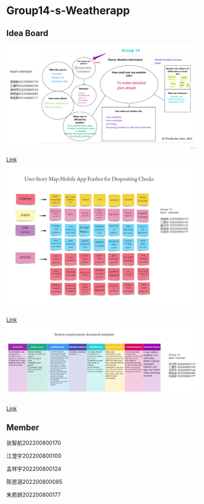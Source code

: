 # Group14-s-Weatherapp

## Idea Board

![](https://github.com/Mcggvc/Group14-s-Weatherapp/blob/main/miro.png)

[Link](https://miro.com/app/board/uXjVPKphZ70=/)

![](https://github.com/Mcggvc/Group14-s-Weatherapp/blob/main/user%20story%20map.png)

[Link](https://github.com/Mcggvc/Group14-s-Weatherapp/blob/main/user%20story%20map.png)

![](https://github.com/Mcggvc/Group14-s-Weatherapp/blob/main/System%20requirements%20document%20template.png)

[Link](https://github.com/Mcggvc/Group14-s-Weatherapp/blob/main/System%20requirements%20document%20template.png)

## Member

张智航202200800170

江澄宇202200800100

孟祥宇202200800124

陈思涵202200800085

朱若妍202200800177


